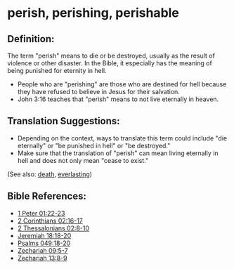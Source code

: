# perish, perishing, perishable #

## Definition: ##

The term "perish" means to die or be destroyed, usually as the result of violence or other disaster. In the Bible, it especially has the meaning of being punished for eternity in hell.

* People who are "perishing" are those who are destined for hell because they have refused to believe in Jesus for their salvation.
* John 3:16 teaches that "perish" means to not live eternally in heaven.

## Translation Suggestions: ##

* Depending on the context, ways to translate this term could include "die eternally" or "be punished in hell" or "be destroyed."
* Make sure that the translation of "perish" can mean living eternally in hell and does not only mean "cease to exist."

(See also: [death](../kt/death.md), [everlasting](../kt/eternity.md))

## Bible References: ##

* [1 Peter 01:22-23](en/tn/1pe/help/01/22)
* [2 Corinthians 02:16-17](en/tn/2co/help/02/16)
* [2 Thessalonians 02:8-10](en/tn/2th/help/02/08)
* [Jeremiah 18:18-20](en/tn/jer/help/18/18)
* [Psalms 049:18-20](en/tn/psa/help/49/18)
* [Zechariah 09:5-7](en/tn/zec/help/09/05)
* [Zechariah 13:8-9](en/tn/zec/help/13/08)